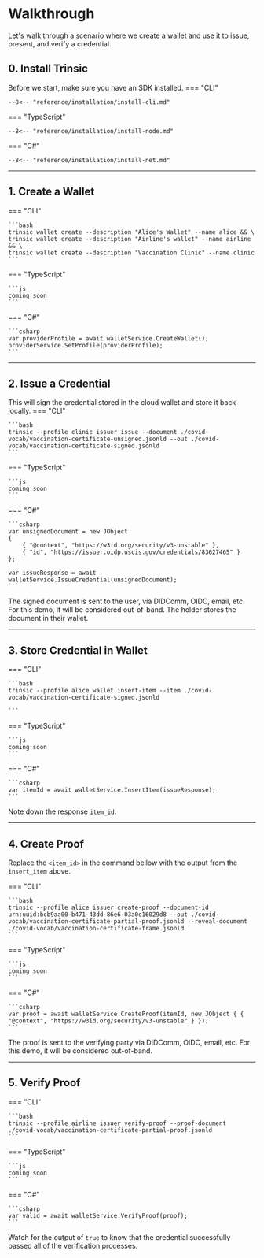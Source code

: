 # Walkthrough

Let's walk through
a scenario where we create a wallet and use it to issue, present, and verify a credential. 


## 0. Install Trinsic
Before we start, make sure you have an SDK installed.
=== "CLI"

    --8<-- "reference/installation/install-cli.md"

=== "TypeScript"

    --8<-- "reference/installation/install-node.md"

=== "C#"

    --8<-- "reference/installation/install-net.md"

---

## 1. Create a Wallet

=== "CLI"

    ```bash
    trinsic wallet create --description "Alice's Wallet" --name alice && \
    trinsic wallet create --description "Airline's wallet" --name airline && \
    trinsic wallet create --description "Vaccination Clinic" --name clinic
    ```
=== "TypeScript"

    ```js
    coming soon
    ```

=== "C#"

    ```csharp
    var providerProfile = await walletService.CreateWallet(); 
    providerService.SetProfile(providerProfile);
    ```

--- 

## 2. Issue a Credential
This will sign the credential stored in the cloud wallet and store it back locally.
=== "CLI"

    ```bash
    trinsic --profile clinic issuer issue --document ./covid-vocab/vaccination-certificate-unsigned.jsonld --out ./covid-vocab/vaccination-certificate-signed.jsonld
    ```
=== "TypeScript"

    ```js
    coming soon
    ```

=== "C#"

    ```csharp
    var unsignedDocument = new JObject
    {
        { "@context", "https://w3id.org/security/v3-unstable" },
        { "id", "https://issuer.oidp.uscis.gov/credentials/83627465" }
    };

    var issueResponse = await walletService.IssueCredential(unsignedDocument);
    ```


The signed document is sent to the user, via DIDComm, OIDC, email, etc. For this demo, it will be considered out-of-band.
The holder stores the document in their wallet.

---

## 3. Store Credential in Wallet
=== "CLI"

    ```bash
    trinsic --profile alice wallet insert-item --item ./covid-vocab/vaccination-certificate-signed.jsonld

    ```

=== "TypeScript"

    ```js
    coming soon
    ```

=== "C#"

    ```csharp
    var itemId = await walletService.InsertItem(issueResponse);
    ```

Note down the response `item_id`.

---

## 4. Create Proof

Replace the `<item_id>` in the command bellow with the output from the `insert_item` above.

=== "CLI"

    ```bash
    trinsic --profile alice issuer create-proof --document-id urn:uuid:bcb9aa00-b471-43dd-86e6-03a0c16029d8 --out ./covid-vocab/vaccination-certificate-partial-proof.jsonld --reveal-document ./covid-vocab/vaccination-certificate-frame.jsonld
    ```

=== "TypeScript"

    ```js
    coming soon
    ```

=== "C#"

    ```csharp
    var proof = await walletService.CreateProof(itemId, new JObject { { "@context", "https://w3id.org/security/v3-unstable" } });
    ```


The proof is sent to the verifying party via DIDComm, OIDC, email, etc. For this demo, it will be considered out-of-band.

---

## 5. Verify Proof

=== "CLI"

    ```bash
    trinsic --profile airline issuer verify-proof --proof-document ./covid-vocab/vaccination-certificate-partial-proof.jsonld
    ```

=== "TypeScript"

    ```js
    coming soon
    ```

=== "C#"

    ```csharp
    var valid = await walletService.VerifyProof(proof);
    ```

Watch for the output of `true` to know that the credential successfully passed all of the verification processes.
